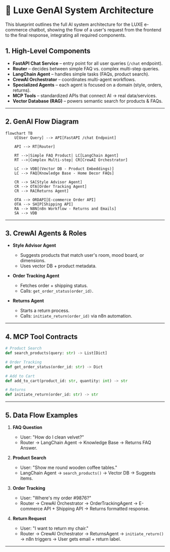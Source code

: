 # 🤖 Luxe GenAI System Architecture

This blueprint outlines the full AI system architecture for the LUXE e-commerce chatbot, showing the flow of a user's request from the frontend to the final response, integrating all required components.

## 1. High-Level Components

* **FastAPI Chat Service** – entry point for all user queries (`/chat` endpoint).
* **Router** – decides between simple FAQ vs. complex multi-step queries.
* **LangChain Agent** – handles simple tasks (FAQs, product search).
* **CrewAI Orchestrator** – coordinates multi-agent workflows.
* **Specialized Agents** – each agent is focused on a domain (style, orders, returns).
* **MCP Tools** – standardized APIs that connect AI → real data/services.
* **Vector Database (RAG)** – powers semantic search for products & FAQs.

---

## 2. GenAI Flow Diagram

```mermaid
flowchart TB
    U[User Query] --> API[FastAPI /chat Endpoint]

    API --> RT[Router]

    RT -->|Simple FAQ Product| LC[LangChain Agent]
    RT -->|Complex Multi-step| CR[CrewAI Orchestrator]

    LC --> VDB[(Vector DB - Product Embeddings)]
    LC --> FAQ[Knowledge Base - Home Decor FAQs]

    CR --> SA[Style Advisor Agent]
    CR --> OTA[Order Tracking Agent]
    CR --> RA[Returns Agent]

    OTA --> ORDAPI[E-commerce Order API]
    OTA --> SHIP[Shipping API]
    RA --> N8N[n8n Workflow - Returns and Emails]
    SA --> VDB
```

---

## 3. CrewAI Agents & Roles

* **Style Advisor Agent**
  * Suggests products that match user's room, mood board, or dimensions.
  * Uses vector DB + product metadata.

* **Order Tracking Agent**
  * Fetches order + shipping status.
  * Calls: `get_order_status(order_id)`.

* **Returns Agent**
  * Starts a return process.
  * Calls: `initiate_return(order_id)` via n8n automation.

---

## 4. MCP Tool Contracts

```python
# Product Search
def search_products(query: str) -> List[Dict]

# Order Tracking
def get_order_status(order_id: str) -> Dict

# Add to Cart
def add_to_cart(product_id: str, quantity: int) -> str

# Returns
def initiate_return(order_id: str) -> str
```

---

## 5. Data Flow Examples

1. **FAQ Question**
   * User: "How do I clean velvet?"
   * Router → LangChain Agent → Knowledge Base → Returns FAQ Answer.

2. **Product Search**
   * User: "Show me round wooden coffee tables."
   * LangChain Agent → `search_products()` → Vector DB → Suggests items.

3. **Order Tracking**
   * User: "Where's my order #9876?"
   * Router → CrewAI Orchestrator → OrderTrackingAgent → E-commerce API + Shipping API → Returns formatted response.

4. **Return Request**
   * User: "I want to return my chair."
   * Router → CrewAI Orchestrator → ReturnsAgent → `initiate_return()` → n8n triggers → User gets email + return label.

---